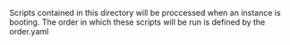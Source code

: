 
Scripts contained in this directory will be proccessed when an instance is booting. 
The order in which these scripts will be run is defined by the order.yaml
